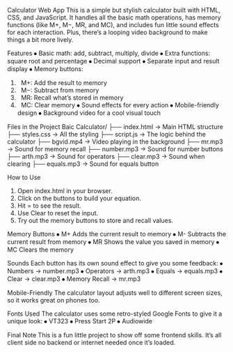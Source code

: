Calculator Web App
This is a simple but stylish calculator built with HTML, CSS, and JavaScript. It handles all the basic math operations, has memory functions (like M+, M−, MR, and MC), and includes fun little sound effects for each interaction. Plus, there’s a looping video background to make things a bit more lively.

Features
⦁	Basic math: add, subtract, multiply, divide
⦁	Extra functions: square root and percentage
⦁	Decimal support
⦁	Separate input and result display
⦁	Memory buttons:
1.	     M+: Add the result to memory
2.	 	M−: Subtract from memory
3.	 	MR: Recall what’s stored in memory
4.	 	MC: Clear memory
⦁	Sound effects for every action
⦁	Mobile-friendly design
⦁	Background video for a cool visual touch

Files in the Project
Baic Calculator/
├── index.html        → Main HTML structure
├── styles.css        → All the styling
├── script.js         → The logic behind the calculator
├── bgvid.mp4         → Video playing in the background
├── mr.mp3            → Sound for memory recall
├── number.mp3        → Sound for number buttons
├── arth.mp3          → Sound for operators
├── clear.mp3         → Sound when clearing
├── equals.mp3        → Sound for equals button

How to Use
1.	Open index.html in your browser.
2.	Click on the buttons to build your equation.
3.	Hit = to see the result.
4.	Use Clear to reset the input.
5.	Try out the memory buttons to store and recall values.

Memory Buttons
⦁	M+	Adds the current result to memory
⦁	M-	Subtracts the current result from memory
⦁	MR	Shows the value you saved in memory
⦁	MC	Clears the memory


Sounds
Each button has its own sound effect to give you some feedback:
⦁	Numbers → number.mp3
⦁	Operators → arth.mp3
⦁	Equals → equals.mp3
⦁	Clear → clear.mp3
⦁	Memory Recall → mr.mp3

Mobile-Friendly
The calculator layout adjusts well to different screen sizes, so it works great on phones too.

Fonts Used
The calculator uses some retro-styled Google Fonts to give it a unique look:
⦁	VT323
⦁	Press Start 2P
⦁	Audiowide

Final Note
This is a fun little project to show off some frontend skills. It’s all client side no backend or internet needed once it’s loaded.
